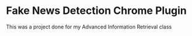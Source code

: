 # Fake News Detection Chrome Plugin

This was a project done for my Advanced Information Retrieval class
